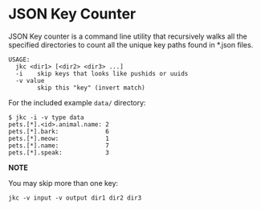 # JSON Key Counter

JSON Key counter is a command line utility that recursively walks all the specified 
directories to count all the unique key paths found in *.json files.

```
USAGE:
  jkc <dir1> [<dir2> <dir3> ...]
  -i    skip keys that looks like pushids or uuids
  -v value
        skip this "key" (invert match)
```

For the included example `data/` directory:

```
$ jkc -i -v type data
pets.[*].<id>.animal.name: 2
pets.[*].bark:             6
pets.[*].meow:             1
pets.[*].name:             7
pets.[*].speak:            3
```

**NOTE**

You may skip more than one key:

    jkc -v input -v output dir1 dir2 dir3
